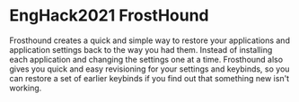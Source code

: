 # EngHack2021 FrostHound
Frosthound creates a quick and simple way to restore your applications and application settings back to the way you had them. Instead of installing each application and changing the settings one at a time. Frosthound also gives you quick and easy revisioning for your settings and keybinds, so you can restore a set of earlier keybinds if you find out that something new isn't working.
